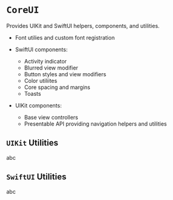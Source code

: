 # ``CoreUI``

Provides UIKit and SwiftUI helpers, components, and utilities.

- Font utilies and custom font registration

- SwiftUI components:
  - Activity indicator
  - Blurred view modifier
  - Button styles and view modifiers
  - Color utiliites
  - Core spacing and margins
  - Toasts
  
- UIKit components:
  - Base view controllers
  - Presentable API providing navigation helpers and utilities

## `UIKit` Utilities

abc

## `SwiftUI` Utilities

abc
